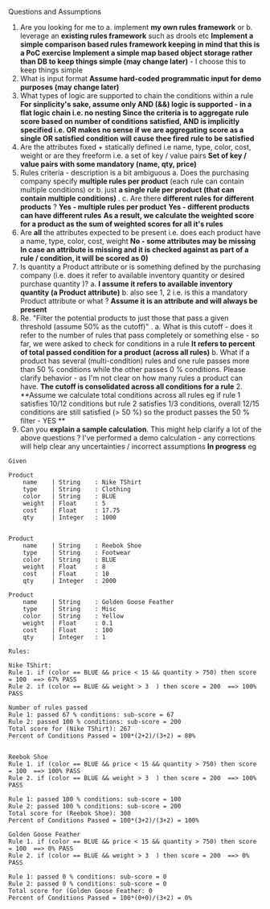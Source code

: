 Questions and Assumptions

1. Are you looking for me to a. implement **my own rules framework** or b. leverage an **existing rules framework** such
   as drools etc
   **Implement a simple comparison based rules framework keeping in mind that this is a PoC exercise**
   **Implement a simple map based object storage rather than DB to keep things simple (may change later)** - I choose this to keep things simple
2. What is input format
   **Assume hard-coded programmatic input for demo purposes (may change later)**
3. What types of logic are supported to chain the conditions within a rule
   **For sinplicity's sake, assume only AND (&&) logic is supported - in a flat logic chain i.e. no nesting**
   **Since the criteria is to aggregate rule score based on number of conditions satisfied, AND is implicitly specified
   i.e. OR makes no sense if we are aggregating score as a single OR satisfied condition will cause thee fired rule to
   be satisfied**
4. Are the attributes fixed + statically defined i.e name, type, color, cost, weight or are they freeform i.e. a set of
   key / value pairs
   **Set of key / value pairs with some mandatory (name, qty, price)**
5. Rules criteria - description is a bit ambiguous 
   a. Does the purchasing company specify **multiple rules per
   product** (each rule can contain multiple conditions) or 
   b. just **a single rule per product (that can contain
   multiple conditions)**    . 
   c. Are there **different rules for different products** ?
   **Yes - multiple rules per product**
   **Yes - different products can have different rules**
   **As a result, we calculate the weighted score for a product as the sum of weighted scores for all it's rules**
6. Are **all** the attributes expected to be present i.e. does each product have a name, type, color, cost, weight
   **No - some attributes may be missing**
   **In case an attribute is missing and it is checked against as part of a rule / condition, it will be scored as 0)**
7. Is quantity a Product attribute or is something defined by the purchasing company (i.e. does it refer to available
   inventory quantity or desired purchase quantity )? 
   a. **I assume it refers to available inventory quantity (a Product
   attribute)**
   b. also see 1, 2 i.e. is this a mandatory Product attribute or what ?
   **Assume it is an attribute and will always be present**
8. Re. "Filter the potential products to just those that pass a given threshold (assume 50% as the cutoff)" . 
   a. What is this cutoff - does it refer to the number of rules that pass completely or something else - so far, we were asked to
   check for conditions in a rule **It refers to percent of total passed condition for a product (across all rules)**
       b. What if a product has several (multi-condition) rules and one rule passes more than 50 % conditions while the
       other passes 0 % conditions. Please clarify behavior - as I'm not clear on how many rules a product can have.
       **The cutoff is consolidated across all conditions for a rule**
    2. **Assume we calculate total conditions across all rules eg if rule 1 satisfies 10/12 conditions but rule 2
       satisfies 1/3 conditions, overall 12/15 conditions are still satisfied (> 50 %) so the product passes the 50 %
       filter - YES **
10. Can you **explain a sample calculation**. This might help clarify a lot of the above questions ? I've performed a
    demo calculation - any corrections will help clear any uncertainties / incorrect assumptions
    **In progress**
    eg
```
Given

Product
	name 	| String 	: Nike TShirt
	type 	| String 	: Clothing
	color	| String 	: BLUE
	weight	| Float 	: 5
	cost 	| Float		: 17.75
	qty 	| Integer	: 1000


Product
	name 	| String 	: Reebok Shoe
	type 	| String 	: Footwear
	color	| String 	: BLUE
	weight	| Float 	: 8
	cost 	| Float		: 10
	qty 	| Integer	: 2000

Product
	name 	| String 	: Golden Goose Feather
	type 	| String 	: Misc
	color	| String 	: Yellow
	weight	| Float 	: 0.1
	cost 	| Float		: 100
	qty 	| Integer	: 1	

Rules:

Nike TShirt: 
Rule 1. if (color == BLUE && price < 15 && quantity > 750) then score = 100  ==> 67% PASS
Rule 2. if (color == BLUE && weight > 3  ) then score = 200  ==> 100% PASS

Number of rules passed 
Rule 1: passed 67 % conditions: sub-score = 67
Rule 2: passed 100 % conditions: sub-score = 200
Total score for (Nike TShirt): 267
Percent of Conditions Passed = 100*(2+2)/(3+2) = 80%


Reebok Shoe 
Rule 1. if (color == BLUE && price < 15 && quantity > 750) then score = 100  ==> 100% PASS
Rule 2. if (color == BLUE && weight > 3  ) then score = 200  ==> 100% PASS

Rule 1: passed 100 % conditions: sub-score = 100
Rule 2: passed 100 % conditions: sub-score = 200
Total score for (Reebok Shoe): 300
Percent of Conditions Passed = 100*(3+2)/(3+2) = 100%

Golden Goose Feather 
Rule 1. if (color == BLUE && price < 15 && quantity > 750) then score = 100  ==> 0% PASS
Rule 2. if (color == BLUE && weight > 3  ) then score = 200  ==> 0% PASS

Rule 1: passed 0 % conditions: sub-score = 0
Rule 2: passed 0 % conditions: sub-score = 0
Total score for (Golden Goose Feather: 0
Percent of Conditions Passed = 100*(0+0)/(3+2) = 0%

```
